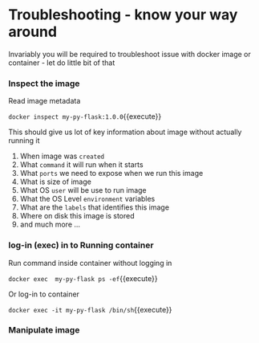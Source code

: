
# Troubleshooting - know your way around  

Invariably you will be required to troubleshoot issue with docker image or container - let do little bit of that  

### Inspect the image 

Read image metadata 

`docker inspect my-py-flask:1.0.0`{{execute}}

This should give us lot of key information about image without actually running it 

1. When image was `created` 
1. What `command` it will run when it starts
1. What `ports` we need to expose when we run this image 
1. What is size of image 
1. What OS `user` will be use to run image 
1. What the OS Level `environment` variables 
1. What are the `labels` that identifies this image 
1. Where on disk this image is stored 
1. and much more ... 

### log-in (exec) in to Running container 

Run command inside container without logging in 

`docker exec  my-py-flask ps -ef`{{execute}}

Or log-in to container 

`docker exec -it my-py-flask /bin/sh`{{execute}}


### Manipulate image 


